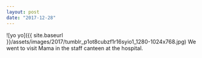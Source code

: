 ```yaml
---
layout: post
date: "2017-12-28"
---
```


![yo yo]({{ site.baseurl }}/assets/images/2017/tumblr_p1ot8cubzf1r16syio1_1280-1024x768.jpg)
We went to visit Mama in the staff canteen at the hospital.
